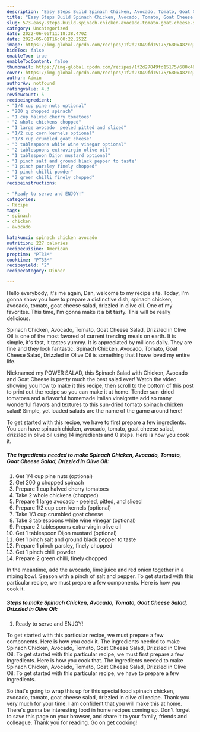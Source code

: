 ```yaml
---
description: "Easy Steps Build Spinach Chicken, Avocado, Tomato, Goat Cheese Salad, Drizzled in Olive Oil the Delicious"
title: "Easy Steps Build Spinach Chicken, Avocado, Tomato, Goat Cheese Salad, Drizzled in Olive Oil the Delicious"
slug: 573-easy-steps-build-spinach-chicken-avocado-tomato-goat-cheese-salad-drizzled-in-olive-oil-the-delicious
category: Uncategorized
date: 2022-06-06T11:18:38.470Z
date: 2023-05-01T16:00:22.252Z
image: https://img-global.cpcdn.com/recipes/1f2d27849fd15175/680x482cq70/spinach-chicken-avocado-tomato-goat-cheese-salad-drizzled-in-olive-oil-recipe-main-photo.jpg
hideToc: false
enableToc: true
enableTocContent: false
thumbnail: https://img-global.cpcdn.com/recipes/1f2d27849fd15175/680x482cq70/spinach-chicken-avocado-tomato-goat-cheese-salad-drizzled-in-olive-oil-recipe-main-photo.jpg
cover: https://img-global.cpcdn.com/recipes/1f2d27849fd15175/680x482cq70/spinach-chicken-avocado-tomato-goat-cheese-salad-drizzled-in-olive-oil-recipe-main-photo.jpg
author: Admin
authorAv: notfound
ratingvalue: 4.3
reviewcount: 5
recipeingredient:
- "1/4 cup pine nuts optional"
- "200 g chopped spinach"
- "1 cup halved cherry tomatoes"
- "2 whole chickens chopped"
- "1 large avocado  peeled pitted and sliced"
- "1/2 cup corn kernels optional"
- "1/3 cup crumbled goat cheese"
- "3 tablespoons white wine vinegar optional"
- "2 tablespoons extravirgin olive oil"
- "1 tablespoon Dijon mustard optional"
- "1 pinch salt and ground black pepper to taste"
- "1 pinch parsley finely chopped"
- "1 pinch chilli powder"
- "2 green chilli finely chopped"
recipeinstructions:

- "Ready to serve and ENJOY!"
categories:
- Recipe
tags:
- spinach
- chicken
- avocado

katakunci: spinach chicken avocado 
nutrition: 227 calories
recipecuisine: American
preptime: "PT33M"
cooktime: "PT35M"
recipeyield: "2"
recipecategory: Dinner

---
```



Hello everybody, it's me again, Dan, welcome to my recipe site. Today, I'm gonna show you how to prepare a distinctive dish, spinach chicken, avocado, tomato, goat cheese salad, drizzled in olive oil. One of my favorites. This time, I'm gonna make it a bit tasty. This will be really delicious.

Spinach Chicken, Avocado, Tomato, Goat Cheese Salad, Drizzled in Olive Oil is one of the most favored of current trending meals on earth. It is simple, it's fast, it tastes yummy. It is appreciated by millions daily. They are fine and they look fantastic. Spinach Chicken, Avocado, Tomato, Goat Cheese Salad, Drizzled in Olive Oil is something that I have loved my entire life.

Nicknamed my POWER SALAD, this Spinach Salad with Chicken, Avocado and Goat Cheese is pretty much the best salad ever! Watch the video showing you how to make it this recipe, then scroll to the bottom of this post to print out the recipe so you can make it at home. Tender sun-dried tomatoes and a flavorful homemade Italian vinaigrette add so many wonderful flavors and textures to this sun-dried tomato spinach chicken salad! Simple, yet loaded salads are the name of the game around here!


To get started with this recipe, we have to first prepare a few ingredients. You can have spinach chicken, avocado, tomato, goat cheese salad, drizzled in olive oil using 14 ingredients and 0 steps. Here is how you cook it.

<!--inarticleads1-->

##### The ingredients needed to make Spinach Chicken, Avocado, Tomato, Goat Cheese Salad, Drizzled in Olive Oil:

1. Get 1/4 cup pine nuts (optional)
1. Get 200 g chopped spinach
1. Prepare 1 cup halved cherry tomatoes
1. Take 2 whole chickens (chopped)
1. Prepare 1 large avocado - peeled, pitted, and sliced
1. Prepare 1/2 cup corn kernels (optional)
1. Take 1/3 cup crumbled goat cheese
1. Take 3 tablespoons white wine vinegar (optional)
1. Prepare 2 tablespoons extra-virgin olive oil
1. Get 1 tablespoon Dijon mustard (optional)
1. Get 1 pinch salt and ground black pepper to taste
1. Prepare 1 pinch parsley, finely chopped
1. Get 1 pinch chilli powder
1. Prepare 2 green chilli, finely chopped


In the meantime, add the avocado, lime juice and red onion together in a mixing bowl. Season with a pinch of salt and pepper. To get started with this particular recipe, we must prepare a few components. Here is how you cook it. 

<!--inarticleads2-->

##### Steps to make Spinach Chicken, Avocado, Tomato, Goat Cheese Salad, Drizzled in Olive Oil:


1. Ready to serve and ENJOY!

To get started with this particular recipe, we must prepare a few components. Here is how you cook it. The ingredients needed to make Spinach Chicken, Avocado, Tomato, Goat Cheese Salad, Drizzled in Olive Oil: To get started with this particular recipe, we must first prepare a few ingredients. Here is how you cook that. The ingredients needed to make Spinach Chicken, Avocado, Tomato, Goat Cheese Salad, Drizzled in Olive Oil: To get started with this particular recipe, we have to prepare a few ingredients. 

So that's going to wrap this up for this special food spinach chicken, avocado, tomato, goat cheese salad, drizzled in olive oil recipe. Thank you very much for your time. I am confident that you will make this at home. There's gonna be interesting food in home recipes coming up. Don't forget to save this page on your browser, and share it to your family, friends and colleague. Thank you for reading. Go on get cooking!
